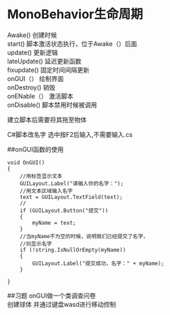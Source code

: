 # MonoBehavior生命周期

Awake()  创建时候  
start()  脚本激活状态执行，位于Awake（）后面  
update() 更新逻辑  
lateUpdate() 延迟更新函数  
fixupdate() 固定时间间隔更新  
onGUI（） 绘制界面  
onDestroy() 销毁  
onENable（） 激活脚本  
onDisable() 脚本禁用时候被调用   

建立脚本后需要将其拖至物体

C#脚本改名字 选中按F2后输入,不需要输入.cs

##onGUI函数的使用
```
void OnGUI()
{
    //用标签显示文本
    GUILayout.Label("请输入你的名字：");
    //用文本区域输入名字
    text = GUILayout.TextField(text);
    //
    if (GUILayout.Button("提交"))
    {
        myName = text;
    }
    //当myName不为空的时候，说明我们已经提交了名字，
    //则显示名字
    if (!string.IsNullOrEmpty(myName))
    {
        GUILayout.Label("提交成功，名字：" + myName);
    }

}
```

##习题
onGUI做一个类调查问卷    
创建球体 并通过键盘wasd进行移动控制  






